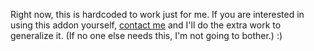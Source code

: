 Right now, this is hardcoded to work just for me. If you are interested in using
this addon yourself, [contact me](https://github.com/Arthaey/anki-flashcards-deluxe-importer/issues/new)
and I'll do the extra work to generalize it. (If no one else needs this, I'm not going to bother.) :)
